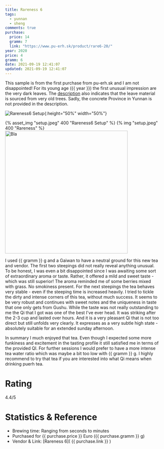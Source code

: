 ```yaml
---
title: Rareness 6
tags:
  - yunnan
  - sheng
comments: true
purchase:
  price: 14
  gramm: 7
  link: "https://www.pu-erh.sk/product/rare6-20/"
year: 2020
price: 4
gramm: 6
date: 2021-09-19 12:41:07
updated: 2021-09-19 12:41:07
---
```



This sample is from the first purchase from pu-erh.sk and I am not disappointed!
For its young age ({{ year }}) the first unusual impression are the very dark leaves. The [description](https://www.pu-erh.sk/product/rare6-20/) also indicates that the leave material is sourced from very old trees. Sadly, the concrete Province in Yunnan is not provided in the description.


![Rareness6 Setup](setup.jpeg){:height="50%" width="50%"}

{% asset_img "setup.jpeg" 400 "Rareness6 Setup"  %}
{% img "setup.jpeg" 400 "Rareness" %}
<img src="setup.jpeg" width="400" height="400" alt="Bla" title="bla">


<!-- more -->

I used {{ gramm }} g and a Gaiwan to have a neutral ground for this new tea and vendor.
The first two steepings did not really reveal anything unusual. To be honest, I was even a bit disappointed since I was awaiting some sort of extraordinary aroma or taste. Rather, it offered a mild and sweet taste - which was still superior! The aroma reminded me of some berries mixed with grass. No smokiness present.
For the next steepings the tea behaves very stable - even if the steeping time is increased heavily. I tried to tickle the dirty and intense corners of this tea, without much success. It seems to be very robust and continues with sweet notes and the uniqueness in taste that one only gets from Gushu.
While the taste was not really outstanding to me the Qi that I got was one of the best I've ever head. It was striking after the 2-3 cup and lasted over hours. And it is a very pleasant Qi that is not too direct but still unfolds very clearly. It expresses as a very subtle high state - absolutely suitable for an extended sunday afternoon.


<!--
1st brewing
- relativ mild; noch nichts ungewöhnliches

2st 
-  immer noch sehr mild aber auch süß

3st
- astringenz kommt hinzu - ansonsten eher unauffällig

4th
- still very subtle although very strong characteristics of QI are coming through. Subtle high state (cha zui)

5th
-->


In summary I much enjoyed that tea. Even though I expected some more funkiness and excitement in the tasting profile it still satisfied me in terms of the provided QI. For further sessions I would prefer to have a more intense tea water ratio which was maybe a bit too low with {{ gramm }} g. I highly recommend to try that tea if you are interested into what Qi means when drinking puerh tea.


# Rating
4.4/5

# Statistics & Reference
- Brewing time: Ranging from seconds to minutes
- Purchased for {{ purchase.price }} Euro ({{ purchase.gramm }} g)
- Vendor & Link: [Rareness 6]( {{ purchase.link }} )

